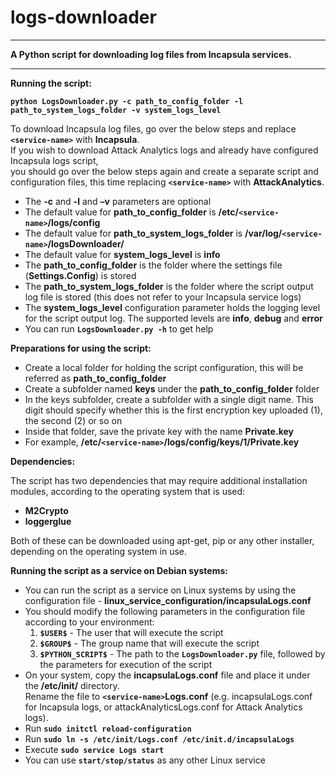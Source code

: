 # logs-downloader

----------
**A Python script for downloading log files from Incapsula services.**

----------


**Running the script:**

**`python LogsDownloader.py -c path_to_config_folder -l path_to_system_logs_folder -v system_logs_level`**
  
  
To download Incapsula log files, go over the below steps and replace **`<service-name>`** with **Incapsula**.  
If you wish to download Attack Analytics logs and already have configured Incapsula logs script,  
you should go over the below steps again and create a separate script and configuration files, this time replacing **`<service-name>`** with **AttackAnalytics**.
 
 - The **-c** and **-l** and **–v** parameters are optional
 - The default value for **path_to_config_folder** is **/etc/`<service-name>`/logs/config**
 - The default value for **path_to_system_logs_folder** is **/var/log/`<service-name>`/logsDownloader/**
 - The default value for **system_logs_level** is **info**
 - The **path_to_config_folder** is the folder where the settings file (**Settings.Config**) is stored
 - The **path_to_system_logs_folder** is the folder where the script output log file is stored (this does not refer to your Incapsula service logs)
 - The **system_logs_level** configuration parameter holds the logging level for the script output log. The supported levels are **info**, **debug** and **error**
 - You can run **`LogsDownloader.py -h`** to get help

**Preparations for using the script:**

 - Create a local folder for holding the script configuration, this will be referred as **path_to_config_folder**
 - Create a subfolder named **keys** under the **path_to_config_folder** folder 
 - In the keys subfolder, create a subfolder with a single digit name. This digit should specify whether this is the first encryption key uploaded (1), the second (2) or so on
 - Inside that folder, save the private key with the name **Private.key**
 - For example, **/etc/`<service-name>`/logs/config/keys/1/Private.key**

**Dependencies:**

The script has two dependencies that may require additional installation modules, according to the operating system that is used:

 - **M2Crypto**
 - **loggerglue**

Both of these can be downloaded using apt-get, pip or any other installer, depending on the operating system in use.

**Running the script as a service on Debian systems:** 

 - You can run the script as a service on Linux systems by using the configuration file - **linux_service_configuration/incapsulaLogs.conf**
 -  You should modify the following parameters in the configuration file according to your environment: 
	 1. **`$USER$`** - The user that will execute the script
	 2. **`$GROUP$`** - The group name that will execute the script
	 3. **`$PYTHON_SCRIPT$`** - The path to the **`LogsDownloader.py`** file, followed by the parameters for execution of the script
 - On your system, copy the **incapsulaLogs.conf** file and place it under the **/etc/init/** directory.  
   Rename the file to **`<service-name>`Logs.conf** (e.g. incapsulaLogs.conf for Incapsula logs, or attackAnalyticsLogs.conf for Attack Analytics logs).
 - Run **`sudo initctl reload-configuration`** 
 - Run **`sudo ln -s /etc/init/`<service-name>`Logs.conf /etc/init.d/incapsulaLogs`**
 - Execute **`sudo service `<service-name>`Logs start`** 
 - You can use **`start/stop/status`** as any other Linux service
 